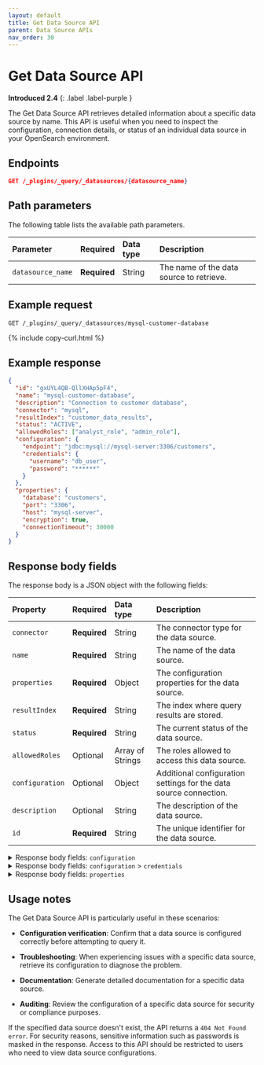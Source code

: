 ```yaml
---
layout: default
title: Get Data Source API
parent: Data Source APIs
nav_order: 30
---
```


# Get Data Source API
**Introduced 2.4**
{: .label .label-purple }

The Get Data Source API retrieves detailed information about a specific data source by name. This API is useful when you need to inspect the configuration, connection details, or status of an individual data source in your OpenSearch environment.

<!-- spec_insert_start
api: query.datasource_retrieve
component: endpoints
-->
## Endpoints
```json
GET /_plugins/_query/_datasources/{datasource_name}
```
<!-- spec_insert_end -->

<!-- spec_insert_start
api: query.datasource_retrieve
component: path_parameters
-->
## Path parameters

The following table lists the available path parameters.

| Parameter | Required | Data type | Description |
| :--- | :--- | :--- | :--- |
| `datasource_name` | **Required** | String | The name of the data source to retrieve. |

<!-- spec_insert_end -->

## Example request

```bash
GET /_plugins/_query/_datasources/mysql-customer-database
```
{% include copy-curl.html %}

## Example response

```json
{
  "id": "gxUYL4QB-QllXHAp5pF4",
  "name": "mysql-customer-database",
  "description": "Connection to customer database",
  "connector": "mysql",
  "resultIndex": "customer_data_results",
  "status": "ACTIVE",
  "allowedRoles": ["analyst_role", "admin_role"],
  "configuration": {
    "endpoint": "jdbc:mysql://mysql-server:3306/customers",
    "credentials": {
      "username": "db_user",
      "password": "******"
    }
  },
  "properties": {
    "database": "customers",
    "port": "3306",
    "host": "mysql-server",
    "encryption": true,
    "connectionTimeout": 30000
  }
}
```

## Response body fields

The response body is a JSON object with the following fields:

| Property | Required | Data type | Description |
| :--- | :--- | :--- | :--- |
| `connector` | **Required** | String | The connector type for the data source. |
| `name` | **Required** | String | The name of the data source. |
| `properties` | **Required** | Object | The configuration properties for the data source. |
| `resultIndex` | **Required** | String | The index where query results are stored. |
| `status` | **Required** | String | The current status of the data source. |
| `allowedRoles` | Optional | Array of Strings | The roles allowed to access this data source. |
| `configuration` | Optional | Object | Additional configuration settings for the data source connection. |
| `description` | Optional | String | The description of the data source. |
| `id` | **Required** | String | The unique identifier for the data source. |

<details markdown="block">
  <summary>
    Response body fields: <code>configuration</code>
  </summary>
  {: .text-delta }

`configuration` is a JSON object with the following fields:

| Property | Required | Data type | Description |
| :--- | :--- | :--- | :--- |
| `credentials` | **Required** | Object | Authentication credentials for the data source. |
| `endpoint` | **Required** | String | The connection endpoint for the data source. |

</details>

<details markdown="block">
  <summary>
    Response body fields: <code>configuration</code> > <code>credentials</code>
  </summary>
  {: .text-delta }

`credentials` is a JSON object with the following fields:

| Property | Required | Data type | Description |
| :--- | :--- | :--- | :--- |
| `username` | **Required** | String | The username for authentication. |
| `password` | **Required** | String | The password for authentication (masked in the response). |

</details>

<details markdown="block">
  <summary>
    Response body fields: <code>properties</code>
  </summary>
  {: .text-delta }

The `properties` object contains fields specific to each connector type. Each connector includes different properties depending on its type and configuration.

</details>

## Usage notes

The Get Data Source API is particularly useful in these scenarios:

- **Configuration verification**: Confirm that a data source is configured correctly before attempting to query it.

- **Troubleshooting**: When experiencing issues with a specific data source, retrieve its configuration to diagnose the problem.

- **Documentation**: Generate detailed documentation for a specific data source.

- **Auditing**: Review the configuration of a specific data source for security or compliance purposes.

If the specified data source doesn't exist, the API returns a `404 Not Found error`. For security reasons, sensitive information such as passwords is masked in the response. Access to this API should be restricted to users who need to view data source configurations.